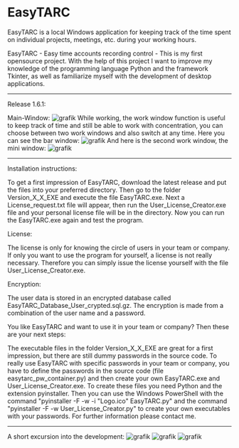 # EasyTARC
EasyTARC is a local Windows application for keeping track of the time spent on individual projects, meetings, etc. during your working hours.

EasyTARC - Easy time accounts recording control - This is my first opensource project. With the help of this project I want to improve my knowledge of the programming language Python and the framework Tkinter, as well as familiarize myself with the development of desktop applications. 

____________________________________________________________________
Release 1.6.1:

Main-Window:
![grafik](https://github.com/SebastianFird/EasyTARC/assets/137194398/352d9d7b-e251-48a9-8023-4d8f99322c5f)
While working, the work window function is useful to keep track of time and still be able to work with concentration, you can choose between two work windows and also switch at any time.
Here you can see the bar window:
![grafik](https://github.com/SebastianFird/EasyTARC/assets/137194398/cd03b556-370d-4089-9c80-6175bb95a2b6)
And here is the second work window, the mini window:
![grafik](https://github.com/SebastianFird/EasyTARC/assets/137194398/9bc97586-4b5d-44ae-b9c6-1e38269023af)


____________________________________________________________________
Installation instructions:

To get a first impression of EasyTARC, download the latest release and put the files into your preferred directory. Then go to the folder Version_X_X_EXE and execute the file EasyTARC.exe. Next a License_request.txt file will appear, then run the User_License_Creator.exe file and your personal license file will be in the directory. Now you can run the EasyTARC.exe again and test the program.


License:

The license is only for knowing the circle of users in your team or company. If only you want to use the program for yourself, a license is not really necessary. Therefore you can simply issue the license yourself with the file User_License_Creator.exe.


Encryption:

The user data is stored in an encrypted database called EasyTARC_Database_User_crypted.sql.gz. The encryption is made from a combination of the user name and a password.


You like EasyTARC and want to use it in your team or company? 
Then these are your next steps:

The executable files in the folder Version_X_X_EXE are great for a first impression, but there are still dummy passwords in the source code. To really use EasyTARC with specific passwords in your team or company, you have to define the passwords in the source code (file easytarc_pw_container.py) and then create your own EasyTARC.exe and User_License_Creator.exe. To create these files you need Python and the extension pyinstaller. Then you can use the Windows PowerShell with the command "pyinstaller -F -w -i "Logo.ico" EasyTARC.py" and the command "pyinstaller -F -w User_License_Creator.py" to create your own executables with your passwords.
For further information please contact me.

____________________________________________________________________
A short excursion into the development:
![grafik](https://github.com/SebastianFird/EasyTARC/assets/137194398/4d784647-f3c9-42f1-ae5f-cb8ce09b637b)
![grafik](https://github.com/SebastianFird/EasyTARC/assets/137194398/e183dc77-8c0c-4cb7-aa41-86dfda06af7d)
![grafik](https://github.com/SebastianFird/EasyTARC/assets/137194398/b2133689-ee91-4670-9454-dfa6e6b293f5)











